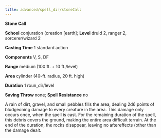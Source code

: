 ```yaml
---
title: advanced/spell_dir/stoneCall
---
```

 **Stone Call**

**School** conjuration (creation [earth]; **Level** druid 2, ranger 2, sorcerer/wizard 2

**Casting Time** 1 standard action

**Components** V, S, DF

**Range** medium (100 ft. + 10 ft./level)

**Area** cylinder (40-ft. radius, 20 ft. high)

**Duration** 1 roun_dir/level

**Saving Throw** none; **Spell Resistance** no

A rain of dirt, gravel, and small pebbles fills the area, dealing 2d6 points of bludgeoning damage to every creature in the area. This damage only occurs once, when the spell is cast. For the remaining duration of the spell, this debris covers the ground, making the entire area difficult terrain. At the end of the duration, the rocks disappear, leaving no aftereffects (other than the damage dealt.

